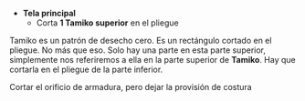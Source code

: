 -   **Tela principal**
    -   Corta **1 Tamiko superior** en el pliegue

Tamiko es un patrón de desecho cero. Es un rectángulo cortado en el pliegue. No más que eso. Solo hay una parte en esta parte superior, simplemente nos referiremos a ella en la parte superior de **Tamiko**. Hay que cortarla en el pliegue de la parte inferior.

<Note>

Cortar el orificio de armadura, pero dejar la provisión de costura

</Note>

